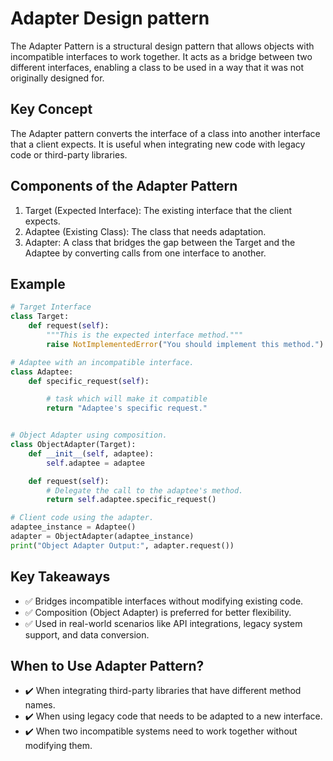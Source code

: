# Adapter Design pattern

The Adapter Pattern is a structural design pattern that allows objects with incompatible interfaces to work together. It acts as a bridge between two different interfaces, enabling a class to be used in a way that it was not originally designed for.

## Key Concept

The Adapter pattern converts the interface of a class into another interface that a client expects. It is useful when integrating new code with legacy code or third-party libraries.

## Components of the Adapter Pattern

1. Target (Expected Interface): The existing interface that the client expects.
2. Adaptee (Existing Class): The class that needs adaptation.
3. Adapter: A class that bridges the gap between the Target and the Adaptee by converting calls from one interface to another.

## Example

```python
# Target Interface
class Target:
    def request(self):
        """This is the expected interface method."""
        raise NotImplementedError("You should implement this method.")

# Adaptee with an incompatible interface.
class Adaptee:
    def specific_request(self):

        # task which will make it compatible
        return "Adaptee's specific request."


# Object Adapter using composition.
class ObjectAdapter(Target):
    def __init__(self, adaptee):
        self.adaptee = adaptee

    def request(self):
        # Delegate the call to the adaptee's method.
        return self.adaptee.specific_request()

# Client code using the adapter.
adaptee_instance = Adaptee()
adapter = ObjectAdapter(adaptee_instance)
print("Object Adapter Output:", adapter.request())
```

## Key Takeaways

- ✅ Bridges incompatible interfaces without modifying existing code.
- ✅ Composition (Object Adapter) is preferred for better flexibility.
- ✅ Used in real-world scenarios like API integrations, legacy system support, and data conversion.

## When to Use Adapter Pattern?

- ✔️ When integrating third-party libraries that have different method names.
- ✔️ When using legacy code that needs to be adapted to a new interface.
- ✔️ When two incompatible systems need to work together without modifying them.
